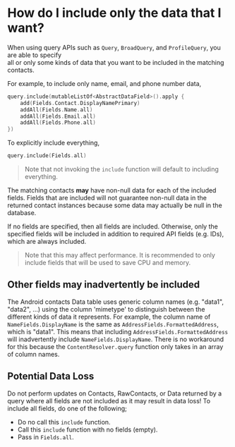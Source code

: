 # How do I include only the data that I want?

When using query APIs such as `Query`, `BroadQuery`, and `ProfileQuery`, you are able to specify  
all or only some kinds of data that you want to be included in the matching contacts.

For example, to include only name, email, and phone number data,

```kotlin
query.include(mutableListOf<AbstractDataField>().apply {
    add(Fields.Contact.DisplayNamePrimary)
    addAll(Fields.Name.all)
    addAll(Fields.Email.all)
    addAll(Fields.Phone.all)
})
```

To explicitly include everything,

```kotlin
query.include(Fields.all)
```

> Note that not invoking the `include` function will default to including everything.

The matching contacts **may** have non-null data for each of the included fields. Fields that are
included will not guarantee non-null data in the returned contact instances because some data may
actually be null in the database.

If no fields are specified, then all fields are included. Otherwise, only the specified fields will
be included in addition to required API fields (e.g. IDs), which are always included.

> Note that this may affect performance. It is recommended to only include fields that will be used
> to save CPU and memory.

## Other fields may inadvertently be included

The Android contacts Data table uses generic column names (e.g. "data1", "data2", ...) using the
column 'mimetype' to distinguish between the different kinds of data it represents. For
example, the column name of `NameFields.DisplayName` is the same as
`AddressFields.FormattedAddress`, which is "data1". This means that including
`AddressFields.FormattedAddress` will inadvertently include `NameFields.DisplayName`. There is no
workaround for this because the `ContentResolver.query` function only takes in an array of column
names.

## Potential Data Loss

Do not perform updates on Contacts, RawContacts, or Data returned by a query where all fields are
not included as it may result in data loss! To include all fields, do one of the following;

- Do no call this `include` function.
- Call this `include` function with no fields (empty).
- Pass in `Fields.all`.